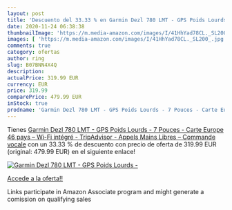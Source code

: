```yaml
---
layout: post
title: 'Descuento del 33.33 % en Garmin Dezl 780 LMT - GPS Poids Lourds -'
date: 2020-11-24 06:38:38
thumbnailImage: 'https://m.media-amazon.com/images/I/41HhYad78CL._SL200_.jpg'
images: [ 'https://m.media-amazon.com/images/I/41HhYad78CL._SL200_.jpg' ]
comments: true
category: ofertas
author: ring
slug: B07BNN4X4Q
description:
actualPrice: 319.99 EUR
currency: EUR
price: 319.99
comparePrice: 479.99 EUR
inStock: true
prodname: 'Garmin Dezl 780 LMT - GPS Poids Lourds - 7 Pouces - Carte Europe 46 pays – Wi-Fi intégré - TripAdvisor - Appels Mains Libres – Commande vocale'
---
```


Tienes [Garmin Dezl 780 LMT - GPS Poids Lourds - 7 Pouces - Carte Europe 46 pays – Wi-Fi intégré - TripAdvisor - Appels Mains Libres – Commande vocale](https://www.amazon.fr/dp/B07BNN4X4Q/?tag=tolees0d-21) con un 33.33 % de descuento con precio de oferta de 319.99 EUR (original: 479.99 EUR) en el siguiente enlace!

[![Garmin Dezl 780 LMT - GPS Poids Lourds -](https://m.media-amazon.com/images/I/41HhYad78CL._SL200_.jpg)](https://www.amazon.fr/dp/B07BNN4X4Q/?tag=tolees0d-21)

[Accede a la oferta!!](https://www.amazon.fr/dp/B07BNN4X4Q/?tag=tolees0d-21)

Links participate in Amazon Associate program and might generate a comission on qualifying sales


